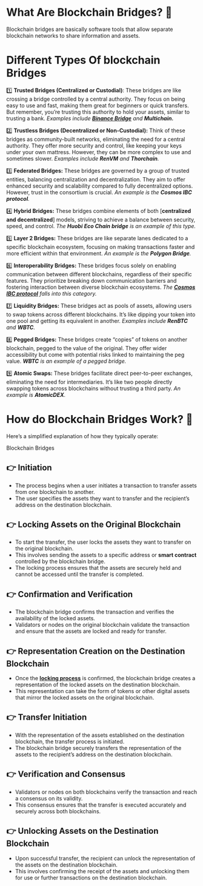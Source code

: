 
# What Are Blockchain Bridges? 🤔

Blockchain bridges are basically software tools that allow separate blockchain networks to share information and assets. 


# Different Types Of blockchain Bridges


1️⃣  **Trusted Bridges (Centralized or Custodial)**: These bridges are like crossing a bridge controlled by a central authority. They focus on being easy to use and fast, making them great for beginners or quick transfers. But remember, you’re trusting this authority to hold your assets, similar to trusting a bank.  _Examples include_ [**_Binance Bridge_**](https://www.bnbchain.org/en/bnb-chain-bridges) _and_ **_Multichain._**

2️⃣  **Trustless Bridges (Decentralized or Non-Custodial):**  Think of these bridges as community-built networks, eliminating the need for a central authority. They offer more security and control, like keeping your keys under your own mattress. However, they can be more complex to use and sometimes slower.  _Examples include_ **_RenVM_** _and_ **_Thorchain_**_._

3️⃣  **Federated Bridges:**  These bridges are governed by a group of trusted entities, balancing centralization and decentralization. They aim to offer enhanced security and scalability compared to fully decentralized options. However, trust in the consortium is crucial.  _An example is the_ **_Cosmos IBC protocol_**_._

4️⃣  **Hybrid Bridges:**  These bridges combine elements of both  [**centralized and decentralized**]  models, striving to achieve a balance between security, speed, and control.  _The_ **_Huobi_**  **_Eco Chain bridge_** _is an example of this type._

5️⃣  **Layer 2 Bridges:** These bridges are like separate lanes dedicated to a specific blockchain ecosystem, focusing on making transactions faster and more efficient within that environment.  _An example is the_ **_Polygon Bridge_**_._

6️⃣  **Interoperability Bridges:** These bridges focus solely on enabling communication between different blockchains, regardless of their specific features. They prioritize breaking down communication barriers and fostering interaction between diverse blockchain ecosystems. _The_  [**_Cosmos IBC protocol_**](https://cosmos.network/ibc/) _falls into this category._

7️⃣  **Liquidity Bridges:** These bridges act as pools of assets, allowing users to swap tokens across different blockchains. It’s like dipping your token into one pool and getting its equivalent in another.  _Examples include_ **_RenBTC_** _and_ **_WBTC_**_._

8️⃣  **Pegged Bridges:**  These bridges create “copies” of tokens on another blockchain, pegged to the value of the original. They offer wider accessibility but come with potential risks linked to maintaining the peg value.  **_WBTC_** _is an example of a pegged bridge._

9️⃣  **Atomic Swaps:**  These bridges facilitate direct peer-to-peer exchanges, eliminating the need for intermediaries. It’s like two people directly swapping tokens across blockchains without trusting a third party.  _An example is_ **_AtomicDEX_**_._

# How do Blockchain Bridges Work? 🤔

Here’s a simplified explanation of how they typically operate:

Blockchain Bridges

## 👉 Initiation

-   The process begins when a user initiates a transaction to transfer assets from one blockchain to another.
-   The user specifies the assets they want to transfer and the recipient’s address on the destination blockchain.

## 👉 Locking Assets on the Original Blockchain

-   To start the transfer, the user locks the assets they want to transfer on the original blockchain.
-   This involves sending the assets to a specific address or  **smart contract**  controlled by the blockchain bridge.
-   The locking process ensures that the assets are securely held and cannot be accessed until the transfer is completed.

## 👉 Confirmation and Verification

-   The blockchain bridge confirms the transaction and verifies the availability of the locked assets.
-   Validators or nodes on the original blockchain validate the transaction and ensure that the assets are locked and ready for transfer.

## 👉 Representation Creation on the Destination Blockchain

-   Once the  [**locking process**](https://atomyze.us/locking-mechanism-for-data-blocks-on-a-blockchain/)  is confirmed, the blockchain bridge creates a representation of the locked assets on the destination blockchain.
-   This representation can take the form of tokens or other digital assets that mirror the locked assets on the original blockchain.

## 👉 Transfer Initiation

-   With the representation of the assets established on the destination blockchain, the transfer process is initiated.
-   The blockchain bridge securely transfers the representation of the assets to the recipient’s address on the destination blockchain.

## 👉 Verification and Consensus

-   Validators or nodes on both blockchains verify the transaction and reach a consensus on its validity.
-   This consensus ensures that the transfer is executed accurately and securely across both blockchains.

## 👉 Unlocking Assets on the Destination Blockchain

-   Upon successful transfer, the recipient can unlock the representation of the assets on the destination blockchain.
-   This involves confirming the receipt of the assets and unlocking them for use or further transactions on the destination blockchain.

